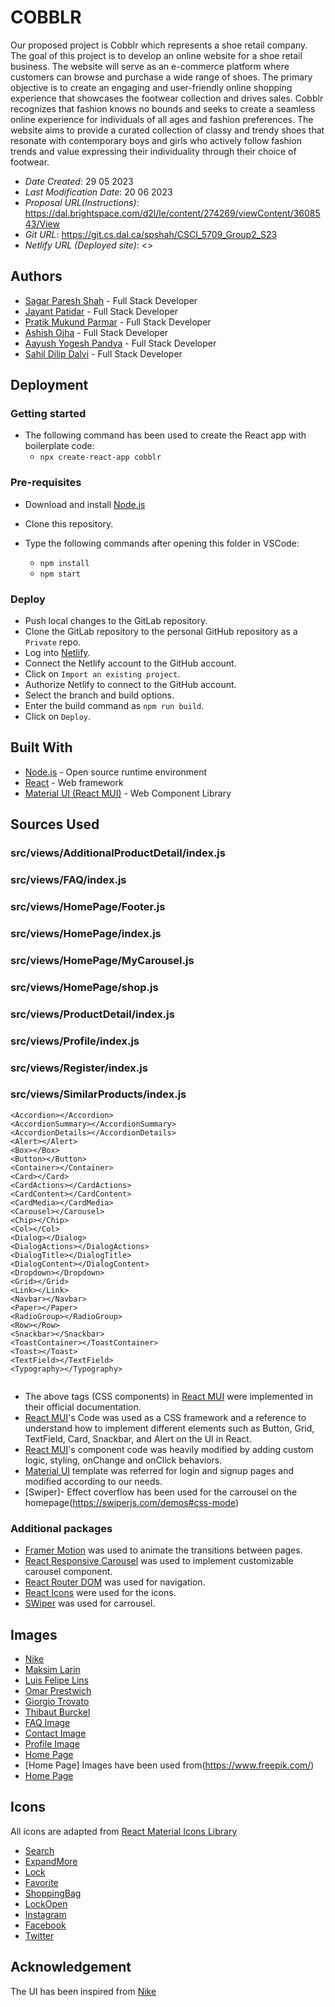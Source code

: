 # COBBLR

Our proposed project is Cobblr which represents a shoe retail company. The goal of this project is to develop an online website for a shoe retail business. The website will serve as an e-commerce platform where customers can browse and purchase a wide range of shoes. The primary objective is to create an engaging and user-friendly online shopping experience that showcases the footwear collection and drives sales. Cobblr recognizes that fashion knows no bounds and seeks to create a seamless online experience for individuals of all ages and fashion preferences. The website aims to provide a curated collection of classy and trendy shoes that resonate with contemporary boys and girls who actively follow fashion trends and value expressing their individuality through their choice of footwear.

- _Date Created_: 29 05 2023
- _Last Modification Date_: 20 06 2023
- _Proposal URL(Instructions)_: <https://dal.brightspace.com/d2l/le/content/274269/viewContent/3608543/View>
- _Git URL_: <https://git.cs.dal.ca/spshah/CSCI_5709_Group2_S23>
- _Netlify URL (Deployed site)_: <>

## Authors

- [Sagar Paresh Shah](sg355741@dal.ca) - Full Stack Developer
- [Jayant Patidar](jy862746@dal.ca) - Full Stack Developer
- [Pratik Mukund Parmar](pratikparmar@dal.ca) - Full Stack Developer
- [Ashish Ojha](ashish.ojha@dal.ca) - Full Stack Developer
- [Aayush Yogesh Pandya](ay923755@dal.ca) - Full Stack Developer
- [Sahil Dilip Dalvi](sahil.dalvi@dal.ca) - Full Stack Developer

## Deployment

### Getting started

- The following command has been used to create the React app with boilerplate code:
  - `npx create-react-app cobblr`

### Pre-requisites

- Download and install [Node.js](https://nodejs.org/en/download)
- Clone this repository.
- Type the following commands after opening this folder in VSCode:

  - `npm install`
  - `npm start`

### Deploy

- Push local changes to the GitLab repository.
- Clone the GitLab repository to the personal GitHub repository as a `Private` repo.
- Log into [Netlify](https://app.netlify.com/).
- Connect the Netlify account to the GitHub account.
- Click on `Import an existing project`.
- Authorize Netlify to connect to the GitHub account.
- Select the branch and build options.
- Enter the build command as `npm run build`.
- Click on `Deploy`.

## Built With

- [Node.js](https://nodejs.org/en/) - Open source runtime environment
- [React](https://reactjs.org/) - Web framework
- [Material UI (React MUI)](https://mui.com/material-ui/getting-started/overview/) - Web Component Library

## Sources Used

### src/views/AdditionalProductDetail/index.js

### src/views/FAQ/index.js

### src/views/HomePage/Footer.js

### src/views/HomePage/index.js

### src/views/HomePage/MyCarousel.js

### src/views/HomePage/shop.js

### src/views/ProductDetail/index.js

### src/views/Profile/index.js

### src/views/Register/index.js

### src/views/SimilarProducts/index.js

```
<Accordion></Accordion>
<AccordionSummary></AccordionSummary>
<AccordionDetails></AccordionDetails>
<Alert></Alert>
<Box></Box>
<Button></Button>
<Container></Container>
<Card></Card>
<CardActions></CardActions>
<CardContent></CardContent>
<CardMedia></CardMedia>
<Carousel></Carousel>
<Chip></Chip>
<Col></Col>
<Dialog></Dialog>
<DialogActions></DialogActions>
<DialogTitle></DialogTitle>
<DialogContent></DialogContent>
<Dropdown></Dropdown>
<Grid></Grid>
<Link></Link>
<Navbar></Navbar>
<Paper></Paper>
<RadioGroup></RadioGroup>
<Row></Row>
<Snackbar></Snackbar>
<ToastContainer></ToastContainer>
<Toast></Toast>
<TextField></TextField>
<Typography></Typography>


```

- The above tags (CSS components) in [React MUI](https://mui.com/material-ui/getting-started/overview/) were implemented in their official documentation.
- [React MUI](https://mui.com/material-ui/getting-started/overview/)'s Code was used as a CSS framework and a reference to understand how to implement different elements such as Button, Grid, TextField, Card, Snackbar, and Alert on the UI in React.
- [React MUI](https://mui.com/material-ui/getting-started/overview/)'s component code was heavily modified by adding custom logic, styling, onChange and onClick behaviors.
- [Material UI](https://github.com/mui/material-ui/tree/v5.13.5/docs/data/material/getting-started/templates/sign-in-side) template was referred for login and signup pages and modified according to our needs.
- [Swiper]- Effect coverflow has been used for the carrousel on the homepage(https://swiperjs.com/demos#css-mode)

### Additional packages

- [Framer Motion](https://www.npmjs.com/package/framer-motion) was used to animate the transitions between pages.
- [React Responsive Carousel](https://www.npmjs.com/package/react-responsive-carousel) was used to implement customizable carousel component.
- [React Router DOM](https://www.npmjs.com/package/react-router-dom) was used for navigation.
- [React Icons](https://react-icons.github.io/react-icons/) were used for the icons.
- [SWiper](https://swiperjs.com/) was used for carrousel.

## Images

- [Nike](https://www.nike.com/ca/t/go-flyease-easy-on-off-shoes-4bM44t/DR5540-102)
- [Maksim Larin](https://unsplash.com/photos/NOpsC3nWTzY)
- [Luis Felipe Lins](https://unsplash.com/photos/LG88A2XgIXY)
- [Omar Prestwich](https://unsplash.com/photos/jLEGurepDco)
- [Giorgio Trovato](https://unsplash.com/photos/b9KdwnKWhRk)
- [Thibaut Burckel](https://unsplash.com/photos/n2V5MLDPE-k)
- [FAQ Image](https://www.canva.com/)
- [Contact Image](https://www.canva.com/)
- [Profile Image](https://www.flaticon.com/free-icon/profile_3135715#)
- [Home Page](https://www.sneakerswapevents.com/)
- [Home Page] Images have been used from(https://www.freepik.com/)
- [Home Page](https://dribbble.com/shots/15532992-Nike-Air-Force-1)

## Icons

All icons are adapted from [React Material Icons Library](https://mui.com/material-ui/material-icons/)

- [Search](https://mui.com/material-ui/material-icons/?query=Search)
- [ExpandMore](https://mui.com/material-ui/material-icons/?query=ExpandMore)
- [Lock](https://mui.com/material-ui/material-icons/?query=Lock)
- [Favorite](https://mui.com/material-ui/material-icons/?query=favorite)
- [ShoppingBag](https://mui.com/material-ui/material-icons/?query=shopping+bag)
- [LockOpen](https://mui.com/material-ui/material-icons/?query=lock+open)
- [Instagram](https://mui.com/material-ui/material-icons/?query=instagram)
- [Facebook](https://mui.com/material-ui/material-icons/?query=facebook)
- [Twitter](https://mui.com/material-ui/material-icons/?query=twitter)

## Acknowledgement

The UI has been inspired from [Nike](https://www.nike.com/ca)
